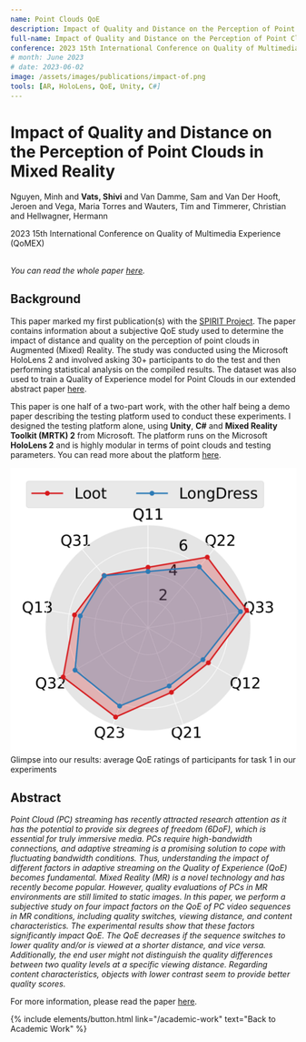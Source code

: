 ```yaml
---
name: Point Clouds QoE
description: Impact of Quality and Distance on the Perception of Point Clouds in Mixed Reality. <em>QoMEX 2023.</em>
full-name: Impact of Quality and Distance on the Perception of Point Clouds in Mixed Reality
conference: 2023 15th International Conference on Quality of Multimedia Experience (QoMEX)
# month: June 2023
# date: 2023-06-02
image: /assets/images/publications/impact-of.png
tools: [AR, HoloLens, QoE, Unity, C#]
---
```


<div>
<h1> Impact of Quality and Distance on the Perception of Point Clouds in Mixed Reality </h1>
<p class="h5"> Nguyen, Minh and <strong>Vats, Shivi</strong> and Van Damme, Sam and Van Der Hooft, Jeroen and Vega, Maria Torres and Wauters, Tim and Timmerer, Christian and Hellwagner, Hermann </p>
<p class="h5"> 2023 15th International Conference on Quality of Multimedia Experience (QoMEX) </p>
</div>

<p><br /><em>You can read the whole paper <a href="https://ieeexplore.ieee.org/abstract/document/10178491/">here</a>.</em></p>

## Background

This paper marked my first publication(s) with the [SPIRIT Project](https://www.spirit-project.eu/). The paper contains information about a subjective QoE study used to determine the impact of distance and quality on the perception of point clouds in Augmented (Mixed) Reality. The study was conducted using the Microsoft HoloLens 2 and involved asking 30+ participants to do the test and then performing statistical analysis on the compiled results. The dataset was also used to train a Quality of Experience model for Point Clouds in our extended abstract paper [here](/academic-work/05-no-reference).

This paper is one half of a two-part work, with the other half being a demo paper describing the testing platform used to conduct these experiments. I designed the testing platform alone, using **Unity**, **C#** and **Mixed Reality Toolkit (MRTK) 2** from Microsoft. The platform runs on the Microsoft **HoloLens 2** and is highly modular in terms of point clouds and testing parameters. You can read more about the platform [here](/academic-work/01-platform).

<div>
<img src="/assets/images/publications/impact-of.png" class="w-75" alt="Average QoE ratings of participants for task 1 in our experiments"/>
</div>
<div class="text-center">
    Glimpse into our results: average QoE ratings of participants for task 1 in our experiments
</div>

## Abstract

*Point Cloud (PC) streaming has recently attracted research attention as it has the potential to provide six degrees of freedom (6DoF), which is essential for truly immersive media. PCs require high-bandwidth connections, and adaptive streaming is a promising solution to cope with fluctuating bandwidth conditions. Thus, understanding the impact of different factors in adaptive streaming on the Quality of Experience (QoE) becomes fundamental. Mixed Reality (MR) is a novel technology and has recently become popular. However, quality evaluations of PCs in MR environments are still limited to static images.*
*In this paper, we perform a subjective study on four impact factors on the QoE of PC video sequences in MR conditions, including quality switches, viewing distance, and content characteristics. The experimental results show that these factors significantly impact QoE. The QoE decreases if the sequence switches to lower quality and/or is viewed at a shorter distance, and vice versa. Additionally, the end user might not distinguish the quality differences between two quality levels at a specific viewing distance. Regarding content characteristics, objects with lower contrast seem to provide better quality scores.*

For more information, please read the paper [here](https://ieeexplore.ieee.org/abstract/document/10178491/).


<p class="text-center">
{% include elements/button.html link="/academic-work" text="Back to Academic Work" %}
</p>